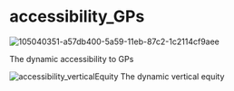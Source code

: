 # accessibility_GPs

![105040351-a57db400-5a59-11eb-87c2-1c2114cf9aee](https://user-images.githubusercontent.com/51216959/105784152-22d08980-5f70-11eb-95a7-5d584f025a31.gif)

The dynamic accessibility to GPs 


![accessibility_verticalEquity](https://user-images.githubusercontent.com/51216959/105784244-514e6480-5f70-11eb-9d8f-1b2aa6d7057c.gif)
The dynamic vertical equity 

